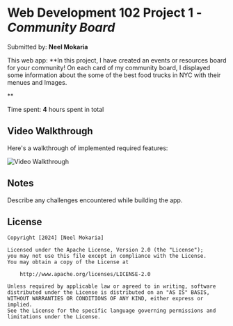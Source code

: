 # Web Development 102 Project 1 - *Community Board*

Submitted by: **Neel Mokaria**

This web app: **In this project, I have created an events or resources board for your community! On each card of my community board, I displayed some information about the some of the best food trucks in NYC with their menues and Images.

**

Time spent: **4** hours spent in total

## Video Walkthrough

Here's a walkthrough of implemented required features:

<img src='[http://i.imgur.com/link/to/your/gif/file.gif](https://github.com/nmokaria27/Codepath-Web102-Community-Board/blob/main/walkthrough.gif)' title='Video Walkthrough' width='' alt='Video Walkthrough' />

## Notes

Describe any challenges encountered while building the app.

## License

    Copyright [2024] [Neel Mokaria]

    Licensed under the Apache License, Version 2.0 (the "License");
    you may not use this file except in compliance with the License.
    You may obtain a copy of the License at

        http://www.apache.org/licenses/LICENSE-2.0

    Unless required by applicable law or agreed to in writing, software
    distributed under the License is distributed on an "AS IS" BASIS,
    WITHOUT WARRANTIES OR CONDITIONS OF ANY KIND, either express or implied.
    See the License for the specific language governing permissions and
    limitations under the License.
